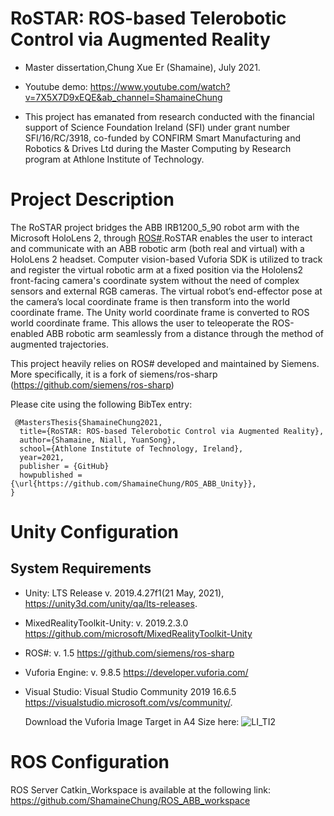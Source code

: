 # RoSTAR: ROS-based Telerobotic Control via Augmented Reality

- Master dissertation,Chung Xue Er (Shamaine), July 2021. 

- Youtube demo: https://www.youtube.com/watch?v=7X5X7D9xEQE&ab_channel=ShamaineChung

- This project has emanated from research conducted with the financial support of Science Foundation Ireland (SFI) under grant number SFI/16/RC/3918, co-funded by CONFIRM Smart Manufacturing and Robotics & Drives Ltd during the Master Computing by Research program at Athlone Institute of Technology. 

# Project Description

The RoSTAR project bridges the ABB IRB1200_5_90 robot arm with the Microsoft HoloLens 2, through [ROS#](https://github.com/siemens/ros-sharp).RoSTAR enables the user to interact and communicate with an ABB robotic arm (both real and virtual) with a HoloLens 2 headset. Computer vision-based Vuforia SDK is utilized to track and register the virtual robotic arm at a fixed position via the Hololens2 front-facing camera's coordinate system without the need of complex sensors and external RGB cameras. The virtual robot’s end-effector pose at the camera’s local coordinate frame is then transform into the world coordinate frame. The Unity world coordinate frame is converted to ROS world coordinate frame.  This allows the user to teleoperate the ROS-enabled ABB robotic arm seamlessly from a distance through the method of augmented trajectories.

This project heavily relies on ROS# developed and maintained by Siemens. More specifically, it is a fork of siemens/ros-sharp (https://github.com/siemens/ros-sharp)


Please cite using the following BibTex entry:

```
 @MastersThesis{ShamaineChung2021,
  title={RoSTAR: ROS-based Telerobotic Control via Augmented Reality},
  author={Shamaine, Niall, YuanSong},
  school={Athlone Institute of Technology, Ireland},
  year=2021,
  publisher = {GitHub}
  howpublished = {\url{https://github.com/ShamaineChung/ROS_ABB_Unity}},
}
```
# Unity Configuration

## System Requirements
* Unity: LTS Release v. 2019.4.27f1(21 May, 2021), https://unity3d.com/unity/qa/lts-releases.
* MixedRealityToolkit-Unity: v. 2019.2.3.0 
  https://github.com/microsoft/MixedRealityToolkit-Unity
* ROS#: v. 1.5
  https://github.com/siemens/ros-sharp
* Vuforia Engine: v. 9.8.5
  https://developer.vuforia.com/
* Visual Studio: Visual Studio Community 2019 16.6.5
  https://visualstudio.microsoft.com/vs/community/.
  
  Download the Vuforia Image Target in A4 Size here:
  ![LI_TI2](https://user-images.githubusercontent.com/86027470/125611868-ab43e4e7-4667-4a7f-872f-6a2d35a07cac.jpg)

  
# ROS Configuration

ROS Server Catkin_Workspace is available  at the following link: https://github.com/ShamaineChung/ROS_ABB_workspace
